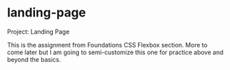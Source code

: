 # landing-page
Project: Landing Page

This is the assignment from Foundations CSS Flexbox section. More to come later but I am going to semi-customize this one for practice above and beyond the basics.

